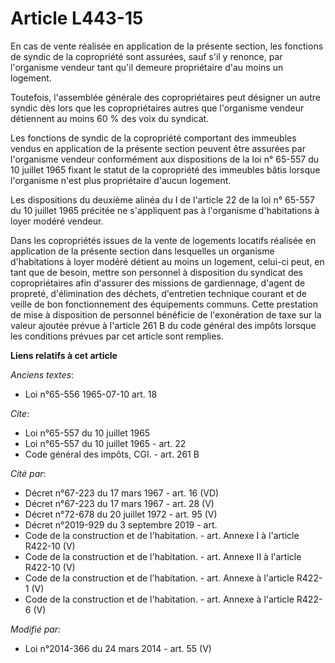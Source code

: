 # Article L443-15

En cas de vente réalisée en application de la présente section, les fonctions de syndic de la copropriété sont assurées, sauf
s'il y renonce, par l'organisme vendeur tant qu'il demeure propriétaire d'au moins un logement. 

Toutefois, l'assemblée générale des copropriétaires peut désigner un autre syndic dès lors que les copropriétaires autres que
l'organisme vendeur détiennent au moins 60 % des voix du syndicat. 

Les fonctions de syndic de la copropriété comportant des immeubles vendus en application de la présente section peuvent être
assurées par l'organisme vendeur conformément aux dispositions de la loi n° 65-557 du 10 juillet 1965 fixant le statut de la
copropriété des immeubles bâtis lorsque l'organisme n'est plus propriétaire d'aucun logement. 

Les dispositions du deuxième alinéa du I de l'article 22 de la loi n° 65-557 du 10 juillet 1965 précitée ne s'appliquent pas
à l'organisme d'habitations à loyer modéré vendeur. 

Dans les copropriétés issues de la vente de logements locatifs réalisée en application de la présente section dans lesquelles
un organisme d'habitations à loyer modéré détient au moins un logement, celui-ci peut, en tant que de besoin, mettre son
personnel à disposition du syndicat des copropriétaires afin d'assurer des missions de gardiennage, d'agent de propreté,
d'élimination des déchets, d'entretien technique courant et de veille de bon fonctionnement des équipements communs. Cette
prestation de mise à disposition de personnel bénéficie de l'exonération de taxe sur la valeur ajoutée prévue à l'article 261
B du code général des impôts lorsque les conditions prévues par cet article sont remplies.

**Liens relatifs à cet article**

_Anciens textes_:

  - Loi n°65-556 1965-07-10 art. 18

_Cite_:

  - Loi n°65-557 du 10 juillet 1965
  - Loi n°65-557 du 10 juillet 1965 - art. 22
  - Code général des impôts, CGI. - art. 261 B

_Cité par_:

  - Décret n°67-223 du 17 mars 1967 - art. 16 (VD)
  - Décret n°67-223 du 17 mars 1967 - art. 28 (V)
  - Décret n°72-678 du 20 juillet 1972 - art. 95 (V)
  - Décret n°2019-929 du 3 septembre 2019 - art.
  - Code de la construction et de l'habitation. - art. Annexe I à l'article R422-10 (V)
  - Code de la construction et de l'habitation. - art. Annexe II à l'article R422-10 (V)
  - Code de la construction et de l'habitation. - art. Annexe à l'article R422-1 (V)
  - Code de la construction et de l'habitation. - art. Annexe à l'article R422-6 (V)

_Modifié par_:

  - Loi n°2014-366 du 24 mars 2014 - art. 55 (V)
